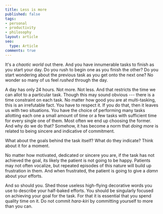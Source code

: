 ```yaml
---
title: Less is more
published: false
tags:
- personal
- productivity
- philosophy
layout: article
seo:
  type: Article
comments: true
---
```


<!--amp-img width="600" height="300" layout="responsive" src="http://lorempixel.com/600/300/sports"></amp-img-->

It's a *chaotic world* out there. And you have innumerable tasks to finish as you start your day. Do you rush to begin one as you finish the other? Do you start wondering about the previous task as you get onto the next one? No wonder so many of us feel *rushed* through the day.

A day has only 24 hours. Not more. Not less. And that restricts the time we can allot to a particular task. Though this may sound obvious --- there is a time constraint on each task. No matter how good you are at multi-tasking, this is an irrefutable fact. You have to respect it. If you do that, then it leaves us with two situations. You have the choice of performing many tasks allotting each one a small amount of time or a few tasks with sufficient time for every single one of them. Most often we end up choosing the former. And why do we do that? Somehow, it has become a norm that *doing more* is related to being sincere and indicative of commitment.

What about the goals behind the task itself? What do they indicate? Think about it for a moment.

No matter how motivated, dedicated or sincere you are, if the task has not achieved the goal, its likely the patient is not going to be happy. Patients may not often vocalize, but repeated episodes of this nature will build up frustration in them. And when frustrated, the patient is going to give a *damn* about your efforts.

And so should you. Shed those useless high-flying decorative words you use to describe your half-baked efforts. You should be singularly focused on achieving your goal for the task. For that it is essential that you spend quality time on it. Do not commit *hara-kiri* by committing yourself to more than you can.
